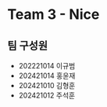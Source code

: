 # Team 3 - Nice

## 팀 구성원

- 202221014 이규범
- 202421014 홍윤재
- 202421010 김형훈
- 202421012 주석훈

```{tableofcontents}

```
